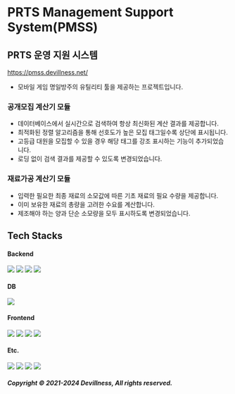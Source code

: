 # PRTS Management Support System(PMSS)

## PRTS 운영 지원 시스템
https://pmss.devillness.net/
* 모바일 게임 명일방주의 유틸리티 툴을 제공하는 프로젝트입니다.

### 공개모집 계산기 모듈
* 데이터베이스에서 실시간으로 검색하여 항상 최신화된 계산 결과를 제공합니다.
* 최적화된 정렬 알고리즘을 통해 선호도가 높은 모집 태그일수록 상단에 표시됩니다.
* 고등급 대원을 모집할 수 있을 경우 해당 태그를 강조 표시하는 기능이 추가되었습니다.
* 로딩 없이 검색 결과를 제공할 수 있도록 변경되었습니다.

### 재료가공 계산기 모듈
* 입력한 필요한 최종 재료의 소모값에 따른 기초 재료의 필요 수량을 제공합니다.
* 이미 보유한 재료의 총량을 고려한 수요를 계산합니다.
* 제조해야 하는 양과 단순 소모량을 모두 표시하도록 변경되었습니다.



## Tech Stacks

#### Backend
<img src="https://img.shields.io/badge/openjdk-FFFFFF?style=for-the-badge&logo=openjdk&logoColor=black"> <img src="https://img.shields.io/badge/spring boot-6DB33F?style=for-the-badge&logo=springboot&logoColor=white"> <img src="https://img.shields.io/badge/MyBatis-d40000?style=for-the-badge&logo=data:image/webp;base64,UklGRtgAAABXRUJQVlA4TMwAAAAvD8ADEJU4biRJkdp/p+NowIQ6hr5HBFQBAA1Gb/aWlrZk2zaT1ay2/QXOd8lmvHhp9axm2zYmIOfgmYZ6gUrQI89QSmIpGdIMA4mGg3QBnocYVckcnzEHzjW4zxJlFQEbbvx3+7VJmrxo6U23ey/d7UOfVVWQAmC6vXjqi77NWrFOVyAU9vwP/fk1g5xEzNOg/ckmQdXqfeQYtwCKkiX/k7rACoi48D9pDatAwPkt+RvYZClwflXWcPH35dWhEfICQwQCXkFODIgCewE=&logoColor=white"> <img src="https://img.shields.io/badge/gradle-02303A?style=for-the-badge&logo=gradle&logoColor=white">

#### DB
<img src="https://img.shields.io/badge/MariaDB-003545?style=for-the-badge&logo=MariaDB&logoColor=white">

#### Frontend
<img src="https://img.shields.io/badge/JSP-ffa500?style=for-the-badge&logo=data:image/webp;base64,UklGRhIBAABXRUJQVlA4TAYBAAAvD8ADEFUwaBvJ0fIn7fuyh2FLBJzb1o4571iVbRuxbfVWZduVM6qyUvEX2LZV2UllVOOZAGhkMpFydRiz5c0kHHg3WABm5178sfPMjButmna1SLQzqTU89F16FpuZOYgA4IXMcGEeAp1XAJQfLm5OtjGHp0pAABQGWz5NmtJsV5siQ8aFaOQbAJnBthulsnW6lMIi2hRvEfzwafXbdqHKnnT9ouQYdaRQLv8Sos+8boOGZBlQ4IHHijTZ1PBoDNb9c3j3zOqZnce+eKkS+WEz2ORJzcPBLhjKjTnwAFVIayezToSDi82PRb8jj37YPq41q5/RIAYSgUioDK2GbXg1AQ26CxIA"> <img src="https://img.shields.io/badge/javascript-F7DF1E?style=for-the-badge&logo=javascript&logoColor=black"> <img src="https://img.shields.io/badge/AJAX-ffffff?style=for-the-badge&logo=data:image/webp;base64,UklGRvoAAABXRUJQVlA4TO0AAAAvD8ADEFCQtgET/7Z3NETAoW3rmPO6qdh5Jrad2uxt27Zt27aT1nYyRhU7lfMmwDU5UbrBYwwqKUtcChQoYPO2o5VWwcMAyV4LSy3UAh+rsDNBiZ9xyg+mHjMmSWU/AAEVUbayCwAgQSkAAA+Xq3r16tWrVaderU2HatWLdsXAObQh1Yc1fP9+oT8I/bpijOdfKC3zyg0qEGRBmlR86IoxASF9pvxFyeLFWAsrxm7CsSYbirmoUKjMsA7NzqEr+o4hhN40uobVJx4WG+nSpEmTIV2aFMvWpcngTsICExOroilSAgBwQ060PYoHAAAA"> <img src="https://img.shields.io/badge/css3-1572B6?style=for-the-badge&logo=css3&logoColor=white">

#### Etc.
<img src="https://img.shields.io/badge/AWS EC2-FF9900?style=for-the-badge&logo=Amazon EC2&logoColor=white"> <img src="https://img.shields.io/badge/apache tomcat-F8DC75?style=for-the-badge&logo=apachetomcat&logoColor=black"> <img src="https://img.shields.io/badge/Cloudflare-F38020?style=for-the-badge&logo=Cloudflare&logoColor=white"> <img src="https://img.shields.io/badge/git-F05032?style=for-the-badge&logo=git&logoColor=white">

##### Copyright © 2021-2024 Devillness, All rights reserved.
